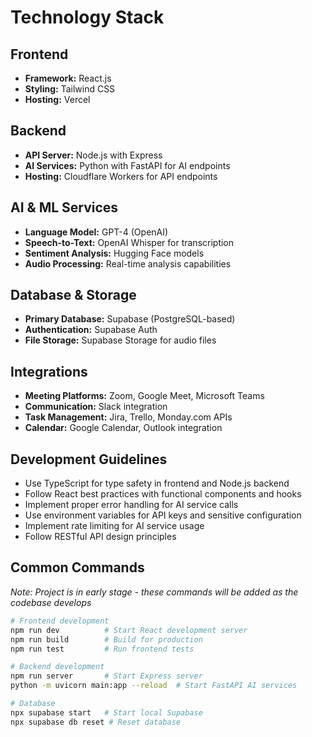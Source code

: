 # Technology Stack

## Frontend
- **Framework:** React.js
- **Styling:** Tailwind CSS
- **Hosting:** Vercel

## Backend
- **API Server:** Node.js with Express
- **AI Services:** Python with FastAPI for AI endpoints
- **Hosting:** Cloudflare Workers for API endpoints

## AI & ML Services
- **Language Model:** GPT-4 (OpenAI)
- **Speech-to-Text:** OpenAI Whisper for transcription
- **Sentiment Analysis:** Hugging Face models
- **Audio Processing:** Real-time analysis capabilities

## Database & Storage
- **Primary Database:** Supabase (PostgreSQL-based)
- **Authentication:** Supabase Auth
- **File Storage:** Supabase Storage for audio files

## Integrations
- **Meeting Platforms:** Zoom, Google Meet, Microsoft Teams
- **Communication:** Slack integration
- **Task Management:** Jira, Trello, Monday.com APIs
- **Calendar:** Google Calendar, Outlook integration

## Development Guidelines
- Use TypeScript for type safety in frontend and Node.js backend
- Follow React best practices with functional components and hooks
- Implement proper error handling for AI service calls
- Use environment variables for API keys and sensitive configuration
- Implement rate limiting for AI service usage
- Follow RESTful API design principles

## Common Commands
*Note: Project is in early stage - these commands will be added as the codebase develops*

```bash
# Frontend development
npm run dev          # Start React development server
npm run build        # Build for production
npm run test         # Run frontend tests

# Backend development
npm run server       # Start Express server
python -m uvicorn main:app --reload  # Start FastAPI AI services

# Database
npx supabase start   # Start local Supabase
npx supabase db reset # Reset database
```